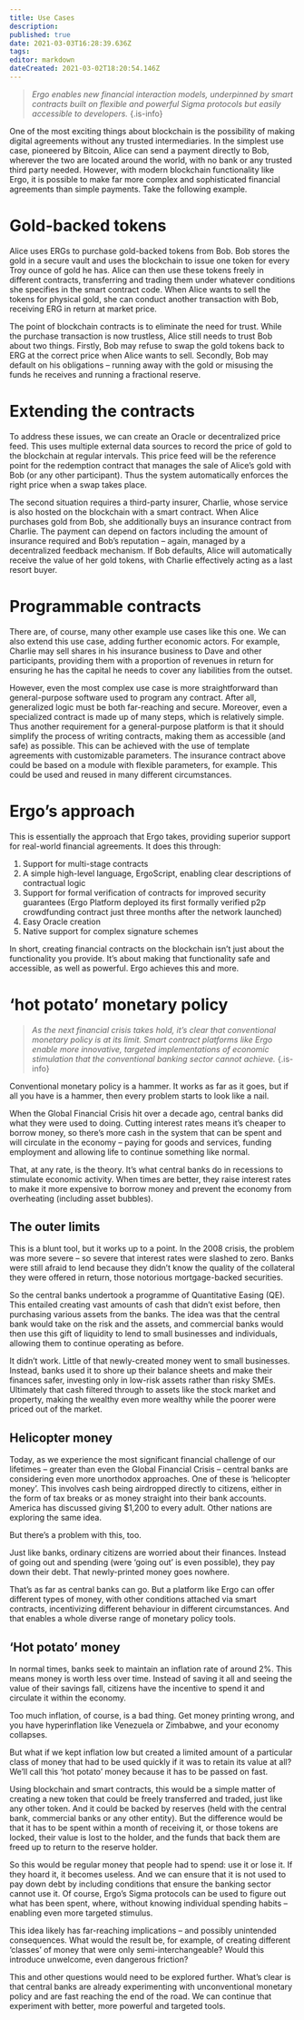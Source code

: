```yaml
---
title: Use Cases
description: 
published: true
date: 2021-03-03T16:28:39.636Z
tags: 
editor: markdown
dateCreated: 2021-03-02T18:20:54.146Z
---
```


> *Ergo enables new financial interaction models, underpinned by smart contracts built on flexible and powerful Sigma protocols but easily accessible to developers.*
{.is-info}


One of the most exciting things about blockchain is the possibility of making digital agreements without any trusted intermediaries. In the simplest use case, pioneered by Bitcoin, Alice can send a payment directly to Bob, wherever the two are located around the world, with no bank or any trusted third party needed. However, with modern blockchain functionality like Ergo, it is possible to make far more complex and sophisticated financial agreements than simple payments. Take the following example.

# **Gold-backed tokens**
Alice uses ERGs to purchase gold-backed tokens from Bob. Bob stores the gold in a secure vault and uses the blockchain to issue one token for every Troy ounce of gold he has. Alice can then use these tokens freely in different contracts, transferring and trading them under whatever conditions she specifies in the smart contract code. When Alice wants to sell the tokens for physical gold, she can conduct another transaction with Bob, receiving ERG in return at market price.

The point of blockchain contracts is to eliminate the need for trust. While the purchase transaction is now trustless, Alice still needs to trust Bob about two things. Firstly, Bob may refuse to swap the gold tokens back to ERG at the correct price when Alice wants to sell. Secondly, Bob may default on his obligations – running away with the gold or misusing the funds he receives and running a fractional reserve.

# **Extending the contracts**
To address these issues, we can create an Oracle or decentralized price feed. This uses multiple external data sources to record the price of gold to the blockchain at regular intervals. This price feed will be the reference point for the redemption contract that manages the sale of Alice’s gold with Bob (or any other participant). Thus the system automatically enforces the right price when a swap takes place.

The second situation requires a third-party insurer, Charlie, whose service is also hosted on the blockchain with a smart contract. When Alice purchases gold from Bob, she additionally buys an insurance contract from Charlie. The payment can depend on factors including the amount of insurance required and Bob’s reputation – again, managed by a decentralized feedback mechanism. If Bob defaults, Alice will automatically receive the value of her gold tokens, with Charlie effectively acting as a last resort buyer.

# **Programmable contracts**
There are, of course, many other example use cases like this one. We can also extend this use case, adding further economic actors. For example, Charlie may sell shares in his insurance business to Dave and other participants, providing them with a proportion of revenues in return for ensuring he has the capital he needs to cover any liabilities from the outset.

However, even the most complex use case is more straightforward than general-purpose software used to program any contract. After all, generalized logic must be both far-reaching and secure. Moreover, even a specialized contract is made up of many steps, which is relatively simple. Thus another requirement for a general-purpose platform is that it should simplify the process of writing contracts, making them as accessible (and safe) as possible. This can be achieved with the use of template agreements with customizable parameters. The insurance contract above could be based on a module with flexible parameters, for example. This could be used and reused in many different circumstances.

# **Ergo’s approach**
This is essentially the approach that Ergo takes, providing superior support for real-world financial agreements. It does this through:

1. Support for multi-stage contracts 
2. A simple high-level language, ErgoScript, enabling clear descriptions of contractual logic
3. Support for formal verification of contracts for improved security guarantees (Ergo Platform deployed its first formally verified p2p crowdfunding contract just three months after the network launched)
4. Easy Oracle creation
5. Native support for complex signature schemes


In short, creating financial contracts on the blockchain isn’t just about the functionality you provide. It’s about making that functionality safe and accessible, as well as powerful. Ergo achieves this and more.

# ‘hot potato’ monetary policy
> *As the next financial crisis takes hold, it’s clear that conventional monetary policy is at its limit. Smart contract platforms like Ergo enable more innovative, targeted implementations of economic stimulation that the conventional banking sector cannot achieve.*
{.is-info}

Conventional monetary policy is a hammer. It works as far as it goes, but if all you have is a hammer, then every problem starts to look like a nail.

When the Global Financial Crisis hit over a decade ago, central banks did what they were used to doing. Cutting interest rates means it’s cheaper to borrow money, so there’s more cash in the system that can be spent and will circulate in the economy – paying for goods and services, funding employment and allowing life to continue something like normal.

That, at any rate, is the theory. It’s what central banks do in recessions to stimulate economic activity. When times are better, they raise interest rates to make it more expensive to borrow money and prevent the economy from overheating (including asset bubbles).

## **The outer limits**

This is a blunt tool, but it works up to a point. In the 2008 crisis, the problem was more severe – so severe that interest rates were slashed to zero. Banks were still afraid to lend because they didn’t know the quality of the collateral they were offered in return, those notorious mortgage-backed securities.

So the central banks undertook a programme of Quantitative Easing (QE). This entailed creating vast amounts of cash that didn’t exist before, then purchasing various assets from the banks. The idea was that the central bank would take on the risk and the assets, and commercial banks would then use this gift of liquidity to lend to small businesses and individuals, allowing them to continue operating as before.

It didn’t work. Little of that newly-created money went to small businesses. Instead, banks used it to shore up their balance sheets and make their finances safer, investing only in low-risk assets rather than risky SMEs. Ultimately that cash filtered through to assets like the stock market and property, making the wealthy even more wealthy while the poorer were priced out of the market.

## **Helicopter money**

Today, as we experience the most significant financial challenge of our lifetimes – greater than even the Global Financial Crisis – central banks are considering even more unorthodox approaches. One of these is ‘helicopter money’. This involves cash being airdropped directly to citizens, either in the form of tax breaks or as money straight into their bank accounts. America has discussed giving $1,200 to every adult. Other nations are exploring the same idea.

But there’s a problem with this, too.

Just like banks, ordinary citizens are worried about their finances. Instead of going out and spending (were ‘going out’ is even possible), they pay down their debt. That newly-printed money goes nowhere.

That’s as far as central banks can go. But a platform like Ergo can offer different types of money, with other conditions attached via smart contracts, incentivizing different behaviour in different circumstances. And that enables a whole diverse range of monetary policy tools.

## **‘Hot potato’ money**

In normal times, banks seek to maintain an inflation rate of around 2%. This means money is worth less over time. Instead of saving it all and seeing the value of their savings fall, citizens have the incentive to spend it and circulate it within the economy.

Too much inflation, of course, is a bad thing. Get money printing wrong, and you have hyperinflation like Venezuela or Zimbabwe, and your economy collapses.

But what if we kept inflation low but created a limited amount of a particular class of money that had to be used quickly if it was to retain its value at all? We’ll call this ‘hot potato’ money because it has to be passed on fast.

Using blockchain and smart contracts, this would be a simple matter of creating a new token that could be freely transferred and traded, just like any other token. And it could be backed by reserves (held with the central bank, commercial banks or any other entity). But the difference would be that it has to be spent within a month of receiving it, or those tokens are locked, their value is lost to the holder, and the funds that back them are freed up to return to the reserve holder.

So this would be regular money that people had to spend: use it or lose it. If they hoard it, it becomes useless. And we can ensure that it is not used to pay down debt by including conditions that ensure the banking sector cannot use it. Of course, Ergo’s Sigma protocols can be used to figure out what has been spent, where, without knowing individual spending habits – enabling even more targeted stimulus.

This idea likely has far-reaching implications – and possibly unintended consequences. What would the result be, for example, of creating different ‘classes’ of money that were only semi-interchangeable? Would this introduce unwelcome, even dangerous friction?

This and other questions would need to be explored further. What’s clear is that central banks are already experimenting with unconventional monetary policy and are fast reaching the end of the road. We can continue that experiment with better, more powerful and targeted tools.

